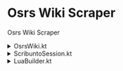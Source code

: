 # Osrs Wiki Scraper
Osrs Wiki Scraper

<details><summary>OsrsWiki.kt</summary>
<p>

### Create an OsrsWiki instance:
```kotlin
val wiki = OsrsWiki.builder()
    .withCookieManager(customCookieManager)
    .withProxy(customProxy)                
    .withUserAgent(customUserAgent)        
    .build() 
```

 - Optionally set a custom cookie manager.
   - ```.withCookieManager( CookieManager() )```
 - Optionally set a custom proxy.
   - ```.withProxy( Proxy() )```
 - Optionally set a custom user agent.
   - ```.withUserAgent( "Custom User Agent" )```

#### Using the OsrsWiki instance:

 - Get a page title by Item ID:
    - ```wiki.getPageTitleFromId( 995 )``` &#10145; ```"Coins"```
 - Get page titles from Item IDs:
    - ```wiki.getPageTitlesFromIds(11832, 11834, 11836)``` &#10145; ```["Dragon pickaxe", "Dragon pickaxe (or)", "Dragon pickaxe (g)"]```

```kotlin
    wiki.getPageTitleFromId(995)                   // "Coins"
    wiki.getPageTitlesFromIds(11832, 11834, 11836) // [ "Bandos chestplate", "Bandos tassets", "Bandos boots" ]
    wiki.getTitlesInCategory("")
```

</p>
</details>

<details><summary>ScribuntoSession.kt</summary>
<p>

### Creating a Scribunto Session:
```kotlin
val session = wiki.createScribuntoSession {
    withoutDefaultCode()                
    withWikiModule("ModuleName")        
    withCode("print('Hello World')")    
    withCode {                                       
        /* Use the Lua Builder */  
    }
}
```

 - Optionally disable the default code included in the session, you can add your own code with the `withCode` function.
   - ```.withoutDefaultCode()```
 - Optionally set the module the session will use, by default this is `"Var"`.
   - ```.withWikiModule("ModuleName")```
 - Optionally add code to the session.
   - ```.withCode("print('Hello World')")```
 - Optionally add code to the session.
   - ```.withCode { /* Use the Lua Builder */ }```

#### Using a Scribunto Session:

```kotlin

```

</p>
</details>

<details><summary>LuaBuilder.kt</summary>




</details>





















